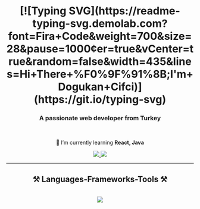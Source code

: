 <h1 align=center>
[![Typing SVG](https://readme-typing-svg.demolab.com?font=Fira+Code&weight=700&size=28&pause=1000&center=true&vCenter=true&random=false&width=435&lines=Hi+There+%F0%9F%91%8B;I'm+Dogukan+Cifci)](https://git.io/typing-svg)
</h1>

<h3 align="center">A passionate web developer from Turkey</h3>

<br/>

<div align="center">
 
 🌱 I’m currently learning **React, Java**
 
<div align="center"> 
  <a href="mailto:dogukancifcii5@gmail.com">
    <img src="https://img.shields.io/badge/Gmail-333333?style=for-the-badge&logo=gmail&logoColor=red" />
  </a>
  <a href="https://www.linkedin.com/in/do%C4%9Fukan-%C3%A7ifci/" target="_blank">
    <img src="https://img.shields.io/badge/LinkedIn-0077B5?style=for-the-badge&logo=linkedin&logoColor=white" target="_blank" />
  </a>
</div>
 </div>

  <hr/>

 <h2 align="center">⚒️ Languages-Frameworks-Tools ⚒️</h2>
<br/>
<div align="center">
    <img src="https://skillicons.dev/icons?i=html,css,javascript,bootstrap,vscode,github,git" />
</div>

<br/>
